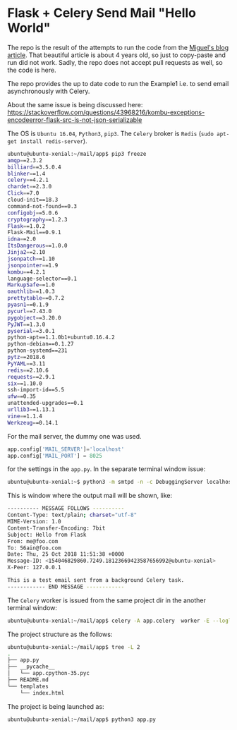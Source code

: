 Flask + Celery Send Mail "Hello World"
======================================

The repo is the result of the attempts to run the code from the [Miguel's blog article](https://blog.miguelgrinberg.com/post/using-celery-with-flask).
That beautiful article is about 4 years old, so just to copy-paste and run did not work.
Sadly, the repo does not accept pull requests as well, so the code is here.

The repo provides the up to date code to run the Example1 i.e. to send email asynchronously with Celery.

About the same issue is being discussed here:\
https://stackoverflow.com/questions/43968216/kombu-exceptions-encodeerror-flask-src-is-not-json-serializable
  
The OS is `Ubuntu 16.04`, `Python3`, `pip3`.
The `Celery` broker is `Redis` (`sudo apt-get install redis-server`).

```bash
ubuntu@ubuntu-xenial:~/mail/app$ pip3 freeze
amqp==2.3.2
billiard==3.5.0.4
blinker==1.4
celery==4.2.1
chardet==2.3.0
Click==7.0
cloud-init==18.3
command-not-found==0.3
configobj==5.0.6
cryptography==1.2.3
Flask==1.0.2
Flask-Mail==0.9.1
idna==2.0
ItsDangerous==1.0.0
Jinja2==2.10
jsonpatch==1.10
jsonpointer==1.9
kombu==4.2.1
language-selector==0.1
MarkupSafe==1.0
oauthlib==1.0.3
prettytable==0.7.2
pyasn1==0.1.9
pycurl==7.43.0
pygobject==3.20.0
PyJWT==1.3.0
pyserial==3.0.1
python-apt==1.1.0b1+ubuntu0.16.4.2
python-debian==0.1.27
python-systemd==231
pytz==2018.6
PyYAML==3.11
redis==2.10.6
requests==2.9.1
six==1.10.0
ssh-import-id==5.5
ufw==0.35
unattended-upgrades==0.1
urllib3==1.13.1
vine==1.1.4
Werkzeug==0.14.1
```


For the mail server, the dummy one was used.
```python
app.config['MAIL_SERVER']='localhost'
app.config['MAIL_PORT'] = 8025
```
for the settings in the `app.py`. 
In the separate terminal window issue:

```bash 
ubuntu@ubuntu-xenial:~$ python3 -m smtpd -n -c DebuggingServer localhost:8025
```
This is window where the output mail will be shown, like:
```bash
---------- MESSAGE FOLLOWS ----------
Content-Type: text/plain; charset="utf-8"
MIME-Version: 1.0
Content-Transfer-Encoding: 7bit
Subject: Hello from Flask
From: me@foo.com
To: 56ain@foo.com
Date: Thu, 25 Oct 2018 11:51:38 +0000
Message-ID: <154046829860.7249.18123669423587656992@ubuntu-xenial>
X-Peer: 127.0.0.1

This is a test email sent from a background Celery task.
------------ END MESSAGE ------------
```

The `Celery` worker is issued from the same project dir in the another terminal window:
```bash 
ubuntu@ubuntu-xenial:~/mail/app$ celery -A app.celery  worker -E --loglevel=debug
```

The project structure as the follows:
```bash
ubuntu@ubuntu-xenial:~/mail/app$ tree -L 2
.
├── app.py
├── __pycache__
│   └── app.cpython-35.pyc
├── README.md
└── templates
    └── index.html
```

The project is being launched as:
```bash
ubuntu@ubuntu-xenial:~/mail/app$ python3 app.py
```
